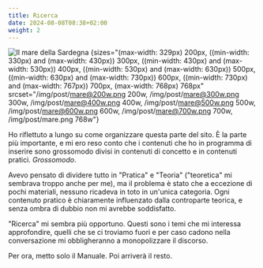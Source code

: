 ```yaml
---
title: Ricerca
date: 2024-08-08T08:38+02:00
weight: 2
---
```

![Il mare della Sardegna](/img/post/mare.png)
{sizes="(max-width: 329px) 200px, ((min-width: 330px) and (max-width: 430px)) 300px, ((min-width: 430px) and (max-width: 530px)) 400px, ((min-width: 530px) and (max-width: 630px)) 500px, ((min-width: 630px) and (max-width: 730px)) 600px, ((min-width: 730px) and (max-width: 767px)) 700px, (max-width: 768px) 768px" srcset="/img/post/mare@200w.png 200w, /img/post/mare@300w.png 300w, /img/post/mare@400w.png 400w, /img/post/mare@500w.png 500w, /img/post/mare@600w.png 600w, /img/post/mare@700w.png 700w, /img/post/mare.png 768w"}

Ho riflettuto a lungo su come organizzare questa parte del sito.  È la parte più importante, e mi ero reso conto che i contenuti che ho in programma di inserire sono grossomodo divisi in contenuti di concetto e in contenuti pratici. _Grossomodo_.

Avevo pensato di dividere tutto in "Pratica" e "Teoria" ("teoretica" mi sembrava troppo anche per me), ma il problema è stato che a eccezione di pochi materiali, nessuno ricadeva in toto in un'unica categoria.  Ogni contenuto pratico è chiaramente influenzato dalla controparte teorica, e senza ombra di dubbio non mi avrebbe soddisfatto.

"Ricerca" mi sembra più opportuno.  Questi sono i temi che mi interessa approfondire, quelli che se ci troviamo fuori e per caso cadono nella conversazione mi obbligheranno a monopolizzare il discorso.

Per ora, metto solo il Manuale.  Poi arriverà il resto.